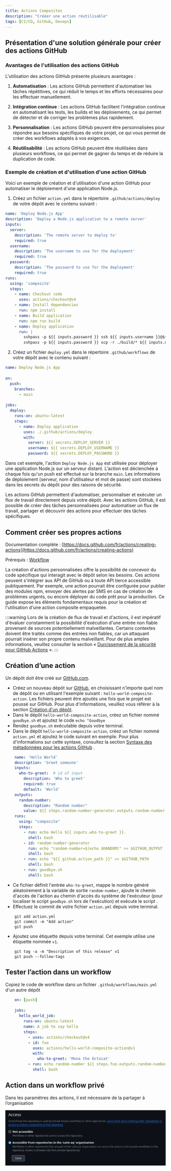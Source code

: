 ```yaml
---
title: Actions Composites
description: "Crééer une action réutilisable"
tags: [CI/CD, GitHub, Devops]
---
```


## Présentation d'une solution générale pour créer des actions GitHub

### Avantages de l'utilisation des actions GitHub

L'utilisation des actions GitHub présente plusieurs avantages :

1. **Automatisation** : Les actions GitHub permettent d'automatiser les tâches répétitives, ce qui réduit le temps et les efforts nécessaires pour les effectuer manuellement.

2. **Intégration continue** : Les actions GitHub facilitent l'intégration continue en automatisant les tests, les builds et les déploiements, ce qui permet de détecter et de corriger les problèmes plus rapidement.

3. **Personnalisation** : Les actions GitHub peuvent être personnalisées pour répondre aux besoins spécifiques de votre projet, ce qui vous permet de créer des workflows adaptés à vos exigences.

4. **Réutilisabilité** : Les actions GitHub peuvent être réutilisées dans plusieurs workflows, ce qui permet de gagner du temps et de réduire la duplication de code.

### Exemple de création et d'utilisation d'une action GitHub

Voici un exemple de création et d'utilisation d'une action GitHub pour automatiser le déploiement d'une application Node.js.

1. Créez un fichier `action.yml` dans le répertoire `.github/actions/deploy` de votre dépôt avec le contenu suivant :

```yaml
name: 'Deploy Node.js App'
description: 'Deploy a Node.js application to a remote server'
inputs:
  server:
    description: 'The remote server to deploy to'
    required: true
  username:
    description: 'The username to use for the deployment'
    required: true
  password:
    description: 'The password to use for the deployment'
    required: true
runs:
  using: 'composite'
  steps:
    - name: Checkout code
      uses: actions/checkout@v4
    - name: Install dependencies
      run: npm install
    - name: Build application
      run: npm run build
    - name: Deploy application
      run: |
        sshpass -p ${{ inputs.password }} ssh ${{ inputs.username }}@${{ inputs.server }} 'mkdir -p /var/www/myapp'
        sshpass -p ${{ inputs.password }} scp -r ./build/* ${{ inputs.username }}@${{ inputs.server }}:/var/www/myapp
```

2. Créez un fichier `deploy.yml` dans le répertoire `.github/workflows` de votre dépôt avec le contenu suivant :

```yaml
name: Deploy Node.js App

on:
  push:
    branches:
      - main

jobs:
  deploy:
    runs-on: ubuntu-latest
    steps:
      - name: Deploy application
        uses: ./.github/actions/deploy
        with:
          server: ${{ secrets.DEPLOY_SERVER }}
          username: ${{ secrets.DEPLOY_USERNAME }}
          password: ${{ secrets.DEPLOY_PASSWORD }}
```

Dans cet exemple, l'action `Deploy Node.js App` est utilisée pour déployer une application Node.js sur un serveur distant. L'action est déclenchée à chaque fois qu'un push est effectué sur la branche `main`. Les informations de déploiement (serveur, nom d'utilisateur et mot de passe) sont stockées dans les secrets du dépôt pour des raisons de sécurité.

Les actions GitHub permettent d'automatiser, personnaliser et exécuter un flux de travail directement depuis votre dépôt. Avec les actions GitHub, il est possible de créer des tâches personnalisées pour automatiser un flux de travail, partager et découvrir des actions pour effectuer des tâches spécifiques.

<!--truncate-->

## Comment créer ses propres actions

Documentation complète : [https://docs.github.com/fr/actions/creating-actions](https://docs.github.com/fr/actions/creating-actions)

Prérequis : [Workflow](/blog/04-ci-cd/2024-02-04-workflow.md)

La création d'actions personnalisées offre la possibilité de concevoir du code spécifique qui interagit avec le dépôt selon les besoins. Ces actions peuvent s'intégrer aux API de GitHub ou à toute API tierce accessible publiquement. Par exemple, une action pourrait être configurée pour publier des modules npm, envoyer des alertes par SMS en cas de création de problèmes urgents, ou encore déployer du code prêt pour la production.
Ce guide expose les éléments fondamentaux requis pour la création et l'utilisation d'une action composite empaquetée.

:::warning
Lors de la création de flux de travail et d'actions, il est impératif d'évaluer constamment la possibilité d'exécution d'une entrée non fiable provenant de sources potentiellement malveillantes. Certains contextes doivent être traités comme des entrées non fiables, car un attaquant pourrait insérer son propre contenu malveillant. Pour de plus amples informations, veuillez consulter la section « [Durcissement de la sécurité pour GitHub Actions](https://docs.github.com/fr/actions/security-guides/security-hardening-for-github-actions#understanding-the-risk-of-script-injections) ».
:::

## Création d’une action

Un dépôt doit être créé sur [GitHub.com](http://GitHub.com).

- Créez un nouveau dépôt sur [GitHub](http://GitHub.com), en choisissant n'importe quel nom de dépôt ou en utilisant l'exemple suivant : `hello-world-composite-action`. Les fichiers peuvent être ajoutés une fois que le projet est poussé sur GitHub. Pour plus d'informations, veuillez vous référer à la section [Création d'un dépôt](https://docs.github.com/fr/repositories/creating-and-managing-repositories/creating-a-new-repository).
- Dans le dépôt `hello-world-composite-action`, créez un fichier nommé `goodbye.sh` et ajoutez le code `echo "Goodbye`
- Rendez `goodbye.sh` exécutable depuis votre terminal.
- Dans le dépôt `hello-world-composite-action`, créez un fichier nommé `action.yml` et ajoutez le code suivant en exemple. Pour plus d'informations sur cette syntaxe, consultez la section [Syntaxe des métadonnées pour les actions GitHub](https://docs.github.com/fr/actions/creating-actions/metadata-syntax-for-github-actions#runs-for-composite-actions) .

```yaml
    name: 'Hello World'
    description: 'Greet someone'
    inputs:
      who-to-greet:  # id of input
        description: 'Who to greet'
        required: true
        default: 'World'
    outputs:
      random-number:
        description: "Random number"
        value: ${{ steps.random-number-generator.outputs.random-number }}
    runs:
      using: "composite"
      steps:
        - run: echo Hello ${{ inputs.who-to-greet }}.
          shell: bash
        - id: random-number-generator
          run: echo "random-number=$(echo $RANDOM)" >> $GITHUB_OUTPUT
          shell: bash
        - run: echo "${{ github.action_path }}" >> $GITHUB_PATH
          shell: bash
        - run: goodbye.sh
          shell: bash
```

- Ce fichier définit l'entrée `who-to-greet`, mappe le nombre généré aléatoirement à la variable de sortie `random-number`, ajoute le chemin d'accès de l'action au chemin d'accès du système de l'exécuteur (pour localiser le script `goodbye.sh` lors de l'exécution) et exécute le script .
- Effectuez le commit de votre fichier `action.yml` depuis votre terminal.

```shell
    git add action.yml
    git commit -m "Add action"
    git push
```

- Ajoutez une étiquette depuis votre terminal. Cet exemple utilise une étiquette nommée `v1`.

```shell
    git tag -a -m "Description of this release" v1
    git push --follow-tags
```

## Tester l’action dans un workflow

Copiez le code de workflow dans un fichier `.github/workflows/main.yml` d'un autre dépôt

```yaml
    on: [push]

    jobs:
      hello_world_job:
        runs-on: ubuntu-latest
        name: A job to say hello
        steps:
          - uses: actions/checkout@v4
          - id: foo
            uses: actions/hello-world-composite-action@v1
            with:
              who-to-greet: 'Mona the Octocat'
          - run: echo random-number ${{ steps.foo.outputs.random-number }}
            shell: bash
```

## Action dans un workflow privé

Dans les paramètres des actions, il est nécessaire de la partager à l’organisation

![AllowAction](/img/allow_action.png)

